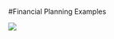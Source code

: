 #Financial Planning Examples

![](https://th.bing.com/th/id/R.0e399847c9c4bf5b9477fa04a50cb42d?rik=sUnKU%2f1f6R3oaQ&riu=http%3a%2f%2fi.imgur.com%2fUu7DVPn.jpg&ehk=Y9enlgqfE2i69uW4LIAP5Ay9%2bwKDtFoJLKTJreL%2b1R8%3d&risl=&pid=ImgRaw&r=0)

